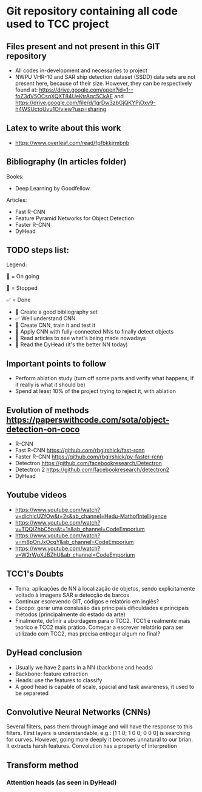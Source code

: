 # Git repository containing all code used to TCC project

## Files present and not present in this GIT repository
- All codes in-development and necessaries to project
- NWPU VHR-10 and SAR ship detection dataset (SSDD) data sets are not present here, because of their size. However, they can be respectively found at: https://drive.google.com/open?id=1--foZ3dV5OCsqXQXT84UeKtrAqc5CkAE and https://drive.google.com/file/d/1grDw3zbGjQKYPjOxv9-h4WSUctoUvu1O/view?usp=sharing

## Latex to write about this work
- https://www.overleaf.com/read/fpfbkkjrmbnb

## Bibliography (In articles folder)
Books:
  - Deep Learning by Goodfellow

Articles:
  - Fast R-CNN
  - Feature Pyramid Networks for Object Detection
  - Faster R-CNN
  - DyHead 

## TODO steps list:
  Legend:

  :repeat: = On going

  :no_entry_sign: = Stopped

  :white_check_mark: = Done
  
- :repeat: Create a good bibliography set
- :white_check_mark: Well understand CNN 
- :repeat: Create CNN, train it and test it
- :no_entry_sign: Apply CNN with fully-connected NNs to finally detect objects
- :repeat: Read articles to see what's being made nowadays
- :repeat: Read the DyHead (it's the better NN today)

## Important points to follow
- Perform ablation study (turn off some parts and verify what happens, if it really is what it should be)
- Spend at least 10% of the project trying to reject it, with ablation

## Evolution of methods https://paperswithcode.com/sota/object-detection-on-coco
- R-CNN
- Fast R-CNN https://github.com/rbgirshick/fast-rcnn
- Faster R-CNN https://github.com/rbgirshick/py-faster-rcnn
- Detectron https://github.com/facebookresearch/Detectron
- Detectron 2 https://github.com/facebookresearch/detectron2
- DyHead 

## Youtube videos
- https://www.youtube.com/watch?v=dichIcUZfOw&t=2s&ab_channel=Hedu-MathofIntelligence
- https://www.youtube.com/watch?v=TQQlZhbC5ps&t=1s&ab_channel=CodeEmporium
- https://www.youtube.com/watch?v=m8pOnJxOcqY&ab_channel=CodeEmporium
- https://www.youtube.com/watch?v=W2rWgXJBZhU&ab_channel=CodeEmporium

## TCC1's Doubts
- Tema: aplicações de NN à localização de objetos, sendo explicitamente voltado à imagens SAR e detecção de barcos
- Continuar escrevendo GIT, códigos e relatório em inglês?
- Escopo: gerar uma conslusão das principais dificuldades e principais métodos (principalmente do estado da arte)
- Finalmente, definir a abordagem para o TCC2. TCC1 é realmente mais teorico e TCC2 mais prático. Começar a escrever relatório para ser utilizado com TCC2, mas precisa entregar algum no final?


## DyHead conclusion
- Usually we have 2 parts in a NN (backbone and heads)
- Backbone: feature extraction
- Heads: use the features to classify
- A good head is capable of scale, spacial and task awareness, it used to be separeted

## Convolutive Neural Networks (CNNs)
Several filters, pass them through image and will have the response to this filters. First layers is understandable, e.g.: [1 1 0; 1 0 0; 0 0 0] is searching for curves.
However, going more deeply it becomes unnatural to our brian. It extracts harsh features. Convolution has a property of interpretion 


## Transform method

### Attention heads (as seen in DyHead)
